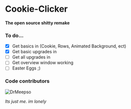 # Cookie-Clicker
#### The open source shitty remake

### To do...
- [X] Get basics in (Cookie, Rows, Animated Background, ect)
- [X] Get basic upgrades in
- [ ] Get all upgrades in
- [ ] Get overview window working
- [ ] Easter Eggs ;)

### Code contributors 
![DrMeepso](https://avatars.githubusercontent.com/u/50252724?s=96&v=4)


*Its just me. im lonely*

